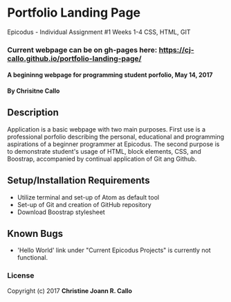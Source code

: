 # Portfolio Landing Page
Epicodus - Individual Assignment #1 Weeks 1-4 CSS, HTML, GIT

### Current webpage can be on gh-pages here: https://cj-callo.github.io/portfolio-landing-page/

#### A begininng webpage for programming student porfolio, May 14, 2017

#### By **Chrisitne Callo**

## Description

Application is a basic webpage with two main purposes. First use is a professional porfolio describing the personal, educational 
and programming aspirations of a beginner programmer at Epicodus. The second purpose is to demonstrate student's usage of HTML, block elements,
CSS, and Boostrap, accompanied by continual application of Git ang Github.

## Setup/Installation Requirements

* Utilize terminal and set-up of Atom as default tool
* Set-up of Git and creation of GitHub repository 
* Download Boostrap stylesheet


## Known Bugs

* 'Hello World' link under "Current Epicodus Projects" is currently not functional. 

### License
Copyright (c) 2017 **Christine Joann R. Callo**
